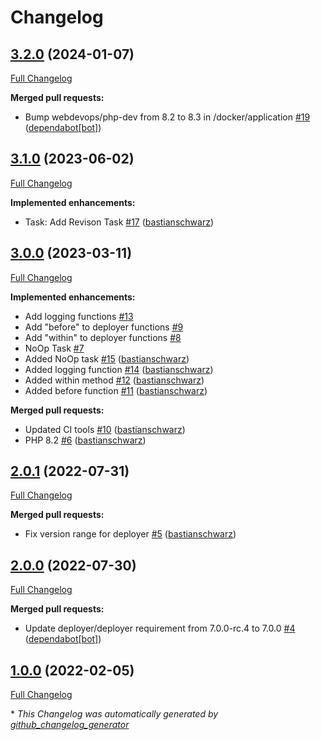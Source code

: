 # Changelog

## [3.2.0](https://github.com/codenamephp/deployer.base/tree/3.2.0) (2024-01-07)

[Full Changelog](https://github.com/codenamephp/deployer.base/compare/3.1.0...3.2.0)

**Merged pull requests:**

- Bump webdevops/php-dev from 8.2 to 8.3 in /docker/application [\#19](https://github.com/codenamephp/deployer.base/pull/19) ([dependabot[bot]](https://github.com/apps/dependabot))

## [3.1.0](https://github.com/codenamephp/deployer.base/tree/3.1.0) (2023-06-02)

[Full Changelog](https://github.com/codenamephp/deployer.base/compare/3.0.0...3.1.0)

**Implemented enhancements:**

- Task: Add Revison Task [\#17](https://github.com/codenamephp/deployer.base/pull/17) ([bastianschwarz](https://github.com/bastianschwarz))

## [3.0.0](https://github.com/codenamephp/deployer.base/tree/3.0.0) (2023-03-11)

[Full Changelog](https://github.com/codenamephp/deployer.base/compare/2.0.1...3.0.0)

**Implemented enhancements:**

- Add logging functions [\#13](https://github.com/codenamephp/deployer.base/issues/13)
- Add "before" to deployer functions [\#9](https://github.com/codenamephp/deployer.base/issues/9)
- Add "within" to deployer functions [\#8](https://github.com/codenamephp/deployer.base/issues/8)
- NoOp Task [\#7](https://github.com/codenamephp/deployer.base/issues/7)
- Added NoOp task [\#15](https://github.com/codenamephp/deployer.base/pull/15) ([bastianschwarz](https://github.com/bastianschwarz))
- Added logging function [\#14](https://github.com/codenamephp/deployer.base/pull/14) ([bastianschwarz](https://github.com/bastianschwarz))
- Added within method [\#12](https://github.com/codenamephp/deployer.base/pull/12) ([bastianschwarz](https://github.com/bastianschwarz))
- Added before function [\#11](https://github.com/codenamephp/deployer.base/pull/11) ([bastianschwarz](https://github.com/bastianschwarz))

**Merged pull requests:**

- Updated CI tools [\#10](https://github.com/codenamephp/deployer.base/pull/10) ([bastianschwarz](https://github.com/bastianschwarz))
- PHP 8.2 [\#6](https://github.com/codenamephp/deployer.base/pull/6) ([bastianschwarz](https://github.com/bastianschwarz))

## [2.0.1](https://github.com/codenamephp/deployer.base/tree/2.0.1) (2022-07-31)

[Full Changelog](https://github.com/codenamephp/deployer.base/compare/2.0.0...2.0.1)

**Merged pull requests:**

- Fix version range for deployer [\#5](https://github.com/codenamephp/deployer.base/pull/5) ([bastianschwarz](https://github.com/bastianschwarz))

## [2.0.0](https://github.com/codenamephp/deployer.base/tree/2.0.0) (2022-07-30)

[Full Changelog](https://github.com/codenamephp/deployer.base/compare/1.0.0...2.0.0)

**Merged pull requests:**

- Update deployer/deployer requirement from 7.0.0-rc.4 to 7.0.0 [\#4](https://github.com/codenamephp/deployer.base/pull/4) ([dependabot[bot]](https://github.com/apps/dependabot))

## [1.0.0](https://github.com/codenamephp/deployer.base/tree/1.0.0) (2022-02-05)

[Full Changelog](https://github.com/codenamephp/deployer.base/compare/d8294f098605244076c20b5b6b2e187269cbd65e...1.0.0)



\* *This Changelog was automatically generated by [github_changelog_generator](https://github.com/github-changelog-generator/github-changelog-generator)*
